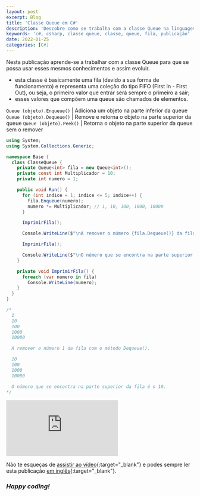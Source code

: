 ```yaml
---
layout: post
excerpt: Blog
title: 'Classe Queue em C#'
description: 'Descobre como se trabalha com a classe Queue na linguagem de programação C#. Obtém respostas às tuas dúvidas com a teoria e os exemplos apresentados.'
keywords: 'c#, csharp, classe queue, classe, queue, fila, publicação'
date: 2022-01-25
categories: [C#]
---
```


Nesta publicação aprende-se a trabalhar com a classe Queue para que se possa usar esses mesmos conhecimentos e assim evoluir.

- esta classe é basicamente uma fila (devido a sua forma de funcionamento) e representa uma coleção do tipo FIFO (First In - First Out), ou seja, o primeiro valor que entrar será sempre o primeiro a sair;
- esses valores que compõem uma queue são chamados de elementos.

`Queue (objeto).Enqueue()` | Adiciona um objeto na parte inferior da queue
`Queue (objeto).Dequeue()` | Remove e retorna o objeto na parte superior da queue
`Queue (objeto).Peek()` | Retorna o objeto na parte superior da queue sem o remover

```csharp
using System;
using System.Collections.Generic;

namespace Base {
  class ClasseQueue {
    private Queue<int> fila = new Queue<int>();
    private const int Multiplicador = 10;
    private int numero = 1;

    public void Run() {
      for (int indice = 1; indice <= 5; indice++) {
        fila.Enqueue(numero);
        numero *= Multiplicador; // 1, 10, 100, 1000, 10000
      }

      ImprimirFila();

      Console.WriteLine($"\nA remover o número {fila.Dequeue()} da fila com o método Dequeue().\n");

      ImprimirFila();

      Console.WriteLine($"\nO número que se encontra na parte superior da fila é o {fila.Peek()}.");
    }

    private void ImprimirFila() {
      foreach (var numero in fila)
        Console.WriteLine(numero);
    }
  }
}

/*
  1
  10
  100
  1000
  10000

  A remover o número 1 da fila com o método Dequeue().

  10
  100
  1000
  10000

  O número que se encontra na parte superior da fila é o 10.
*/
```

<div class="video-container">
  <iframe src="https://www.youtube.com/embed/9RrewsVO_ws" frameborder="0" allowfullscreen></iframe>
</div>

Não te esqueças de [assistir ao vídeo](https://youtu.be/9RrewsVO_ws){:target="\_blank"} e podes sempre ler esta publicação [em inglês](https://nelsonsilvadev.com/blog/queue-class-in-csharp/){:target="\_blank"}.

### _Happy coding!_
